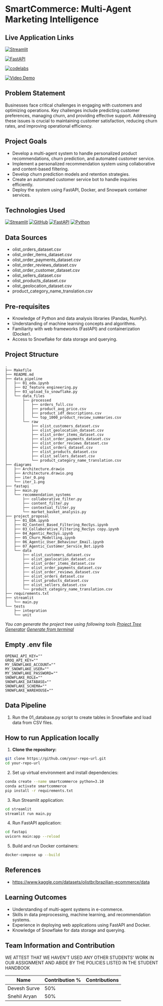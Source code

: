 # SmartCommerce: Multi-Agent Marketing Intelligence

## Live Application Links

[![Streamlit](https://img.shields.io/badge/Streamlit-FF4B4B?style=for-the-badge&logo=Streamlit&logoColor=white)](http://35.231.130.157:8501)

[![FastAPI](https://img.shields.io/badge/FastAPI-009688?style=for-the-badge&logo=FastAPI&logoColor=white)](http://35.231.130.157:8000/docs)

[![codelabs](https://img.shields.io/badge/codelabs-4285F4?style=for-the-badge&logo=codelabs&logoColor=white)](https://codelabs-preview.appspot.com/?file_id=1N5TJkbmNsmNCn_fURhboz4v4yyjw-MnuAncG03n9IO8#0)

[![Video Demo](https://img.shields.io/badge/Video%20Demo-<COLOR>?style=for-the-badge&logo=<LOGO>&logoColor=white)](https://www.youtube.com/watch?v=mDyxTJfQWak)


## Problem Statement
Businesses face critical challenges in engaging with customers and optimizing operations. Key challenges include predicting customer preferences, managing churn, and providing effective support. Addressing these issues is crucial to maintaining customer satisfaction, reducing churn rates, and improving operational efficiency.

## Project Goals
- Develop a multi-agent system to handle personalized product recommendations, churn prediction, and automated customer service.
- Implement a personalized recommendation system using collaborative and content-based filtering.
- Develop churn prediction models and retention strategies.
- Create an automated customer service bot to handle inquiries efficiently.
- Deploy the system using FastAPI, Docker, and Snowpark container services.

## Technologies Used
[![Streamlit](https://img.shields.io/badge/Streamlit-FF4B4B?style=for-the-badge&logo=Streamlit&logoColor=white)](https://streamlit.io/)
[![GitHub](https://img.shields.io/badge/GitHub-100000?style=for-the-badge&logo=github&logoColor=white)](https://github.com/)
[![FastAPI](https://img.shields.io/badge/fastapi-109989?style=for-the-badge&logo=FASTAPI&logoColor=white)](https://fastapi.tiangolo.com/)
[![Python](https://img.shields.io/badge/Python-FFD43B?style=for-the-badge&logo=python&logoColor=blue)](https://www.python.org/)

## Data Sources
- olist_orders_dataset.csv
- olist_order_items_dataset.csv
- olist_order_payments_dataset.csv
- olist_order_reviews_dataset.csv
- olist_order_customer_dataset.csv
- olist_sellers_dataset.csv
- olist_products_dataset.csv
- olist_geolocation_dataset.csv
- product_category_name_translation.csv

## Pre-requisites
- Knowledge of Python and data analysis libraries (Pandas, NumPy).
- Understanding of machine learning concepts and algorithms.
- Familiarity with web frameworks (FastAPI) and containerization (Docker).
- Access to Snowflake for data storage and querying.

## Project Structure

```
.
├── Makefile
├── README.md
├── data_pipeline
│   ├── 01_eda.ipynb
│   ├── 02_feature_engineering.py
│   ├── 03_upload_to_snowflake.py
│   └── data_files
│       ├── processed
│       │   ├── orders_full.csv
│       │   ├── product_avg_price.csv
│       │   ├── product_idf_descriptions.csv
│       │   └── top_1000_product_review_summaries.csv
│       └── raw
│           ├── olist_customers_dataset.csv
│           ├── olist_geolocation_dataset.csv
│           ├── olist_order_items_dataset.csv
│           ├── olist_order_payments_dataset.csv
│           ├── olist_order_reviews_dataset.csv
│           ├── olist_orders_dataset.csv
│           ├── olist_products_dataset.csv
│           ├── olist_sellers_dataset.csv
│           └── product_category_name_translation.csv
├── diagrams
│   ├── Architecture.drawio
│   ├── Architecture.drawio.png
│   ├── iter_0.png
│   └── iter_1.png
├── fastapi
│   ├── main.py
│   └── recommendation_systems
│       ├── collaborative_filter.py
│       ├── content_filter.py
│       ├── contextual_filter.py
│       └── market_basket_analysis.py
├── project_proposal
│   ├── 01_EDA.ipynb
│   ├── 02_Content_Based_Filtering_RecSys.ipynb
│   ├── 03_Collaborative_Filtering_RecSys copy.ipynb
│   ├── 04_Agentic_RecSys.ipynb
│   ├── 05_Churn_Modelling.ipynb
│   ├── 06_Agentic_User_Behaviour_Email.ipynb
│   ├── 07_Agentic_Customer_Service_Bot.ipynb
│   └── data
│       ├── olist_customers_dataset.csv
│       ├── olist_geolocation_dataset.csv
│       ├── olist_order_items_dataset.csv
│       ├── olist_order_payments_dataset.csv
│       ├── olist_order_reviews_dataset.csv
│       ├── olist_orders_dataset.csv
│       ├── olist_products_dataset.csv
│       ├── olist_sellers_dataset.csv
│       └── product_category_name_translation.csv
├── requirements.txt
├── streamlit
│   └── main.py
└── tests
    ├── integration
    └── unit
```

*You can generate the project tree using following tools*
*[Project Tree Generator](https://woochanleee.github.io/project-tree-generator)*
*[Generate from terminal](https://www.geeksforgeeks.org/tree-command-unixlinux/)*

## Empty .env file
```
OPENAI_API_KEY=""
GROQ_API_KEY=""
MY_SNOWFLAKE_ACCOUNT=""
MY_SNOWFLAKE_USER=""
MY_SNOWFLAKE_PASSWORD=""
SNOWFLAKE_ROLE=""
SNOWFLAKE_DATABASE=""
SNOWFLAKE_SCHEMA=""
SNOWFLAKE_WAREHOUSE=""
```

## Data Pipeline

1. Run the 01_database.py script to create tables in Snowflake and load data from CSV files.

## How to run Application locally

1. **Clone the repository:**
 ```bash
 git clone https://github.com/your-repo-url.git
 cd your-repo-url
 ```
   
2. Set up virtual environment and install dependencies:

```bash
conda create --name smartcommerce python=3.10
conda activate smartcommerce
pip install -r requirements.txt
```

3. Run Streamlit application:

```bash
cd streamlit
streamlit run main.py
```

4. Run FastAPI application:

```bash
cd fastapi
uvicorn main:app --reload
```

5. Build and run Docker containers:

```bash
docker-compose up --build
```

## References
- https://www.kaggle.com/datasets/olistbr/brazilian-ecommerce/data
     
## Learning Outcomes
- Understanding of multi-agent systems in e-commerce.
- Skills in data preprocessing, machine learning, and recommendation systems.
- Experience in deploying web applications using FastAPI and Docker.
- Knowledge of Snowflake for data storage and querying.

## Team Information and Contribution 
WE ATTEST THAT WE HAVEN'T USED ANY OTHER STUDENTS' WORK IN OUR ASSIGNMENT AND ABIDE BY THE POLICIES LISTED IN THE STUDENT HANDBOOK 

Name | Contribution %| Contributions |
--- |--- | --- |
Devesh Surve | 50% | |
Snehil Aryan | 50% | |
